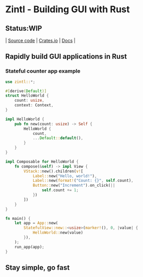 # Zintl - Building GUI with Rust

## Status:WIP

| [Source code](https://github.com/rakuhsg/zintl) | [Crates.io](https://crates.io/crates/zintl) | [Docs](https://docs.rs/zintl/latest/zintl) |

## Rapidly build GUI applications in Rust

### Stateful counter app example

```rs
use zintl::*;

#[derive(Default)]
struct HelloWorld {
    count: usize,
    context: Context,
}

impl HelloWorld {
    pub fn new(count: usize) -> Self {
        HelloWorld {
            count,
            ...Default::default(),
        }
    }
}

impl Composable for HelloWorld {
    fn compose(&self) -> impl View {
        VStack::new().children(v![
            Label::new("Hello, world!"),
            Label::new(format!("Count: {}", self.count),
            Button::new("Increment").on_click(||
                self.count += 1;
            })
        ])
    }
}

fn main() {
    let app = App::new(
        StatefulView::new::<usize>(marker!(), 0, |value| {
            HelloWorld::new(value)
        }),
    );
    run_app(app);
}
```

## Stay simple, go fast
